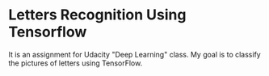 # Letters Recognition Using Tensorflow
It is an assignment for Udacity "Deep Learning" class. My goal is to classify the pictures of letters using TensorFlow. 
